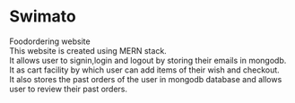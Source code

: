 # Swimato
Foodordering website <br>
This website is created using MERN stack.<br>
It allows user to signin,login and logout by storing their emails in mongodb.<br>
It as cart facility by which user can add items of their wish and checkout. <br>
It also stores the past orders of the user in mongodb database and allows user to review their past orders.<br>
